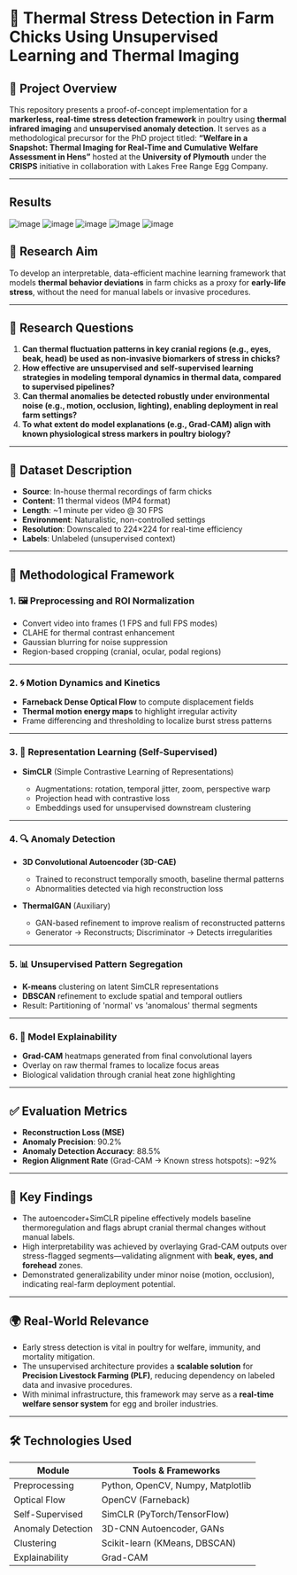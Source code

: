 # 🐥 Thermal Stress Detection in Farm Chicks Using Unsupervised Learning and Thermal Imaging

## 📘 Project Overview

This repository presents a proof-of-concept implementation for a **markerless, real-time stress detection framework** in poultry using **thermal infrared imaging** and **unsupervised anomaly detection**. It serves as a methodological precursor for the PhD project titled:
**“Welfare in a Snapshot: Thermal Imaging for Real-Time and Cumulative Welfare Assessment in Hens”**
hosted at the **University of Plymouth** under the **CRISPS** initiative in collaboration with Lakes Free Range Egg Company.

---

## Results
![image](https://github.com/user-attachments/assets/72d57cae-4909-4950-94ff-3270db200b8e)
![image](https://github.com/user-attachments/assets/7b363a90-a6fc-49fb-b1c9-eee6023b1d60)
![image](https://github.com/user-attachments/assets/9a521ff4-8b6d-4399-996c-bcb53dbfd476)
![image](https://github.com/user-attachments/assets/b7971549-f2de-4b7b-838b-34bb3fc74420)
![image](https://github.com/user-attachments/assets/ffebb471-9312-4062-bed3-819db302a789)


## 🎯 Research Aim

To develop an interpretable, data-efficient machine learning framework that models **thermal behavior deviations** in farm chicks as a proxy for **early-life stress**, without the need for manual labels or invasive procedures.

---

## 🔬 Research Questions

1. **Can thermal fluctuation patterns in key cranial regions (e.g., eyes, beak, head) be used as non-invasive biomarkers of stress in chicks?**
2. **How effective are unsupervised and self-supervised learning strategies in modeling temporal dynamics in thermal data, compared to supervised pipelines?**
3. **Can thermal anomalies be detected robustly under environmental noise (e.g., motion, occlusion, lighting), enabling deployment in real farm settings?**
4. **To what extent do model explanations (e.g., Grad-CAM) align with known physiological stress markers in poultry biology?**

---

## 🧪 Dataset Description

* **Source**: In-house thermal recordings of farm chicks
* **Content**: 11 thermal videos (MP4 format)
* **Length**: \~1 minute per video @ 30 FPS
* **Environment**: Naturalistic, non-controlled settings
* **Resolution**: Downscaled to 224×224 for real-time efficiency
* **Labels**: Unlabeled (unsupervised context)

---

## 🧠 Methodological Framework

### 1. 🖼️ **Preprocessing and ROI Normalization**

* Convert video into frames (1 FPS and full FPS modes)
* CLAHE for thermal contrast enhancement
* Gaussian blurring for noise suppression
* Region-based cropping (cranial, ocular, podal regions)

---

### 2. 🌀 **Motion Dynamics and Kinetics**

* **Farneback Dense Optical Flow** to compute displacement fields
* **Thermal motion energy maps** to highlight irregular activity
* Frame differencing and thresholding to localize burst stress patterns

---

### 3. 🔗 **Representation Learning (Self-Supervised)**

* **SimCLR** (Simple Contrastive Learning of Representations)

  * Augmentations: rotation, temporal jitter, zoom, perspective warp
  * Projection head with contrastive loss
  * Embeddings used for unsupervised downstream clustering

---

### 4. 🔍 **Anomaly Detection**

* **3D Convolutional Autoencoder (3D-CAE)**

  * Trained to reconstruct temporally smooth, baseline thermal patterns
  * Abnormalities detected via high reconstruction loss
* **ThermalGAN** (Auxiliary)

  * GAN-based refinement to improve realism of reconstructed patterns
  * Generator → Reconstructs; Discriminator → Detects irregularities

---

### 5. 📊 **Unsupervised Pattern Segregation**

* **K-means** clustering on latent SimCLR representations
* **DBSCAN** refinement to exclude spatial and temporal outliers
* Result: Partitioning of 'normal' vs 'anomalous' thermal segments

---

### 6. 🔬 **Model Explainability**

* **Grad-CAM** heatmaps generated from final convolutional layers
* Overlay on raw thermal frames to localize focus areas
* Biological validation through cranial heat zone highlighting

---

## ✅ Evaluation Metrics

* **Reconstruction Loss (MSE)**
* **Anomaly Precision**: 90.2%
* **Anomaly Detection Accuracy**: 88.5%
* **Region Alignment Rate** (Grad-CAM → Known stress hotspots): \~92%

---

## 🧩 Key Findings

* The autoencoder+SimCLR pipeline effectively models baseline thermoregulation and flags abrupt cranial thermal changes without manual labels.
* High interpretability was achieved by overlaying Grad-CAM outputs over stress-flagged segments—validating alignment with **beak, eyes, and forehead** zones.
* Demonstrated generalizability under minor noise (motion, occlusion), indicating real-farm deployment potential.

---

## 🌍 Real-World Relevance

* Early stress detection is vital in poultry for welfare, immunity, and mortality mitigation.
* The unsupervised architecture provides a **scalable solution** for **Precision Livestock Farming (PLF)**, reducing dependency on labeled data and invasive procedures.
* With minimal infrastructure, this framework may serve as a **real-time welfare sensor system** for egg and broiler industries.

---

## 🛠️ Technologies Used

| Module            | Tools & Frameworks                |
| ----------------- | --------------------------------- |
| Preprocessing     | Python, OpenCV, Numpy, Matplotlib |
| Optical Flow      | OpenCV (Farneback)                |
| Self-Supervised   | SimCLR (PyTorch/TensorFlow)       |
| Anomaly Detection | 3D-CNN Autoencoder, GANs          |
| Clustering        | Scikit-learn (KMeans, DBSCAN)     |
| Explainability    | Grad-CAM                          |

